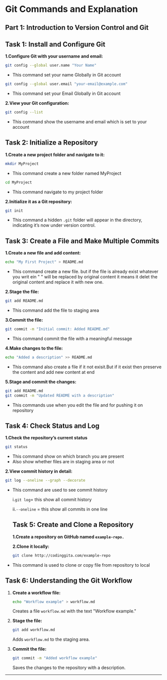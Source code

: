 # Git Commands and Explanation #

## Part 1: Introduction to Version Control and Git
## Task 1: Install and Configure Git
**1.Configure Git with your username and email:**
```bash
git config --global user.name "Your Name"
```
- This command set your name Globally in Git account
```bash
git config --global user.email "your-email@example.com"
```
- This command set your Email Globally in Git account

**2.View your Git configuration:**
```bash
git config --list
```
- This command show the username and email which is set to your account
## Task 2: Initialize a Repository

 **1.Create a new project folder and navigate to it:**

 ```bash
 mkdir MyProject
 ```
 - This command create a new folder named MyProject

 ```bash
 cd MyProject
 ```
 - This command navigate to my project folder

**2.Initialize it as a Git repository:**
```bash
git init
```
- This command a hidden ```.git``` folder will appear in the directory, indicating it’s now under version control.

## Task 3: Create a File and Make Multiple Commits

**1.Create a new file and add content:**
```bash
echo "My First Project" > README.md
```
- This command create a new file. but if the file is already exist  whatever you writ ein " " will be replaced by original content it means it delet the original content and replace it with new one.

**2.Stage the file:**
```bash
git add README.md
```
- This command add the file to staging area

**3.Commit the file:**
```bash
git commit -m "Initial commit: Added README.md"
```
- This command commit the file with a meaningful message

**4.Make changes to the file:**
```bash
echo "Added a description" >> README.md
```
- This command also create a file if it not exisit.But if it exist then preserve the content and add new content at end

**5.Stage and commit the changes:**
```bash
git add README.md
git commit -m "Updated README with a description"
```
- This commands use when you edit the file and for pushing it on repository

## Task 4: Check Status and Log

**1.Check the repository’s current status**
```bash
git status
```
- This command show on which branch you are present
- Also show whether files are in staging area or not

**2.View commit history in detail:**
```bash
git log --oneline --graph --decorate
```
- This command are used to see commit history
 
  i.`git log`= this show all commit history

  ii.`--oneline` = this show all commits in one line

  ## Task 5: Create and Clone a Repository 

  **1.Create a repository on GitHub named `example-repo.`**
  
  **2.Clone it locally:**
  ```bash
  git clone http://codinggita.com/example-repo
  ```  
- This command is used to clone or copy file from repository to local 

## Task 6: Understanding the Git Workflow

1. **Create a workflow file:**
   ```bash
   echo "Workflow example" > workflow.md
   ```
   Creates a file `workflow.md` with the text "Workflow example."

2. **Stage the file:**
   ```bash
   git add workflow.md
   ```
   Adds `workflow.md` to the staging area.

3. **Commit the file:**
   ```bash
   git commit -m "Added workflow example"
   ```
   Saves the changes to the repository with a description.

---

